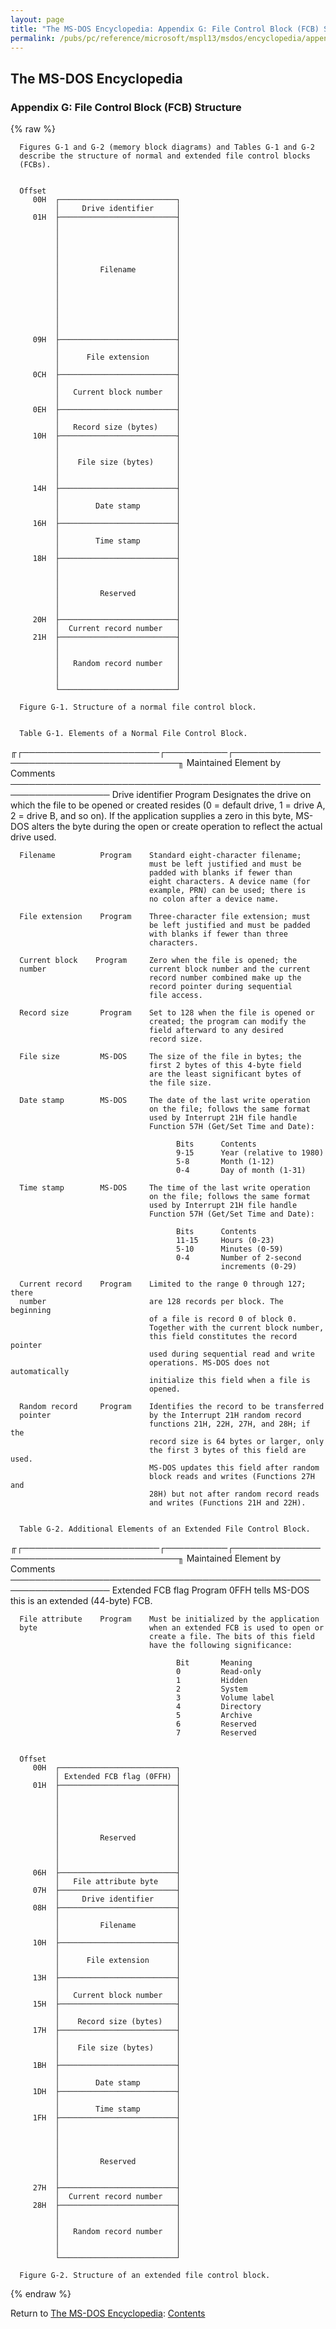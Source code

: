 ```yaml
---
layout: page
title: "The MS-DOS Encyclopedia: Appendix G: File Control Block (FCB) Structure"
permalink: /pubs/pc/reference/microsoft/mspl13/msdos/encyclopedia/appendix-g/
---
```


The MS-DOS Encyclopedia
-----------------------

### Appendix G: File Control Block (FCB) Structure

{% raw %}

      Figures G-1 and G-2 (memory block diagrams) and Tables G-1 and G-2
      describe the structure of normal and extended file control blocks
      (FCBs).


      Offset
         00H  ┌──────────────────────────┐
              │     Drive identifier     │
         01H  ├──────────────────────────┤
              │                          │
              │                          │
              │                          │
              │                          │
              │                          │
              │         Filename         │
              │                          │
              │                          │
              │                          │
              │                          │
              │                          │
              │                          │
              │                          │
         09H  ├──────────────────────────┤
              │                          │
              │      File extension      │
              │                          │
         0CH  ├──────────────────────────┤
              │                          │
              │   Current block number   │
              │                          │
         0EH  ├──────────────────────────┤
              │                          │
              │   Record size (bytes)    │
         10H  ├──────────────────────────┤
              │                          │
              │                          │
              │    File size (bytes)     │
              │                          │
              │                          │
         14H  ├──────────────────────────┤
              │                          │
              │        Date stamp        │
              │                          │
         16H  ├──────────────────────────┤
              │                          │
              │        Time stamp        │
              │                          │
         18H  ├──────────────────────────┤
              │                          │
              │                          │
              │                          │
              │         Reserved         │
              │                          │
              │                          │
         20H  ├──────────────────────────┤
              │  Current record number   │
         21H  ├──────────────────────────┤
              │                          │
              │                          │
              │   Random record number   │
              │                          │
              │                          │
              └──────────────────────────┘

      Figure G-1. Structure of a normal file control block.


      Table G-1. Elements of a Normal File Control Block.

╓┌──────────────────────┌──────────┌─────────────────────────────────────────╖
                        Maintained
      Element           by         Comments
      ──────────────────────────────────────────────────────────────────
      Drive identifier  Program    Designates the drive on which the
                                   file to be opened or created resides
                                   (0 = default drive, 1 = drive A, 2 =
                                   drive B, and so on). If the
                                   application supplies a zero in this
                                   byte, MS-DOS alters the byte during
                                   the open or create operation to
                                   reflect the actual drive used.

      Filename          Program    Standard eight-character filename;
                                   must be left justified and must be
                                   padded with blanks if fewer than
                                   eight characters. A device name (for
                                   example, PRN) can be used; there is
                                   no colon after a device name.

      File extension    Program    Three-character file extension; must
                                   be left justified and must be padded
                                   with blanks if fewer than three
                                   characters.

      Current block    Program     Zero when the file is opened; the
      number                       current block number and the current
                                   record number combined make up the
                                   record pointer during sequential
                                   file access.

      Record size       Program    Set to 128 when the file is opened or
                                   created; the program can modify the
                                   field afterward to any desired
                                   record size.

      File size         MS-DOS     The size of the file in bytes; the
                                   first 2 bytes of this 4-byte field
                                   are the least significant bytes of
                                   the file size.

      Date stamp        MS-DOS     The date of the last write operation
                                   on the file; follows the same format
                                   used by Interrupt 21H file handle
                                   Function 57H (Get/Set Time and Date):

                                         Bits      Contents
                                         9-15      Year (relative to 1980)
                                         5-8       Month (1-12)
                                         0-4       Day of month (1-31)

      Time stamp        MS-DOS     The time of the last write operation
                                   on the file; follows the same format
                                   used by Interrupt 21H file handle
                                   Function 57H (Get/Set Time and Date):

                                         Bits      Contents
                                         11-15     Hours (0-23)
                                         5-10      Minutes (0-59)
                                         0-4       Number of 2-second
                                                   increments (0-29)

      Current record    Program    Limited to the range 0 through 127; there
      number                       are 128 records per block. The beginning
                                   of a file is record 0 of block 0.
                                   Together with the current block number,
                                   this field constitutes the record pointer
                                   used during sequential read and write
                                   operations. MS-DOS does not automatically
                                   initialize this field when a file is
                                   opened.

      Random record     Program    Identifies the record to be transferred
      pointer                      by the Interrupt 21H random record
                                   functions 21H, 22H, 27H, and 28H; if the
                                   record size is 64 bytes or larger, only
                                   the first 3 bytes of this field are used.
                                   MS-DOS updates this field after random
                                   block reads and writes (Functions 27H and
                                   28H) but not after random record reads
                                   and writes (Functions 21H and 22H).


      Table G-2. Additional Elements of an Extended File Control Block.

╓┌──────────────────────┌──────────┌─────────────────────────────────────────╖
                        Maintained
      Element           by         Comments
      ──────────────────────────────────────────────────────────────────
      Extended FCB flag Program    0FFH tells MS-DOS this is an extended
                                   (44-byte) FCB.

      File attribute    Program    Must be initialized by the application
      byte                         when an extended FCB is used to open or
                                   create a file. The bits of this field
                                   have the following significance:

                                         Bit       Meaning
                                         0         Read-only
                                         1         Hidden
                                         2         System
                                         3         Volume label
                                         4         Directory
                                         5         Archive
                                         6         Reserved
                                         7         Reserved


      Offset
         00H  ┌──────────────────────────┐
              │ Extended FCB flag (0FFH) │
         01H  ├──────────────────────────┤
              │                          │
              │                          │
              │                          │
              │                          │
              │                          │
              │         Reserved         │
              │                          │
              │                          │
              │                          │
         06H  ├──────────────────────────┤
              │   File attribute byte    │
         07H  ├──────────────────────────┤
              │     Drive identifier     │
         08H  ├──────────────────────────┤
              │                          │
              │         Filename         │
              │                          │
         10H  ├──────────────────────────┤
              │                          │
              │      File extension      │
              │                          │
         13H  ├──────────────────────────┤
              │                          │
              │   Current block number   │
         15H  ├──────────────────────────┤
              │                          │
              │    Record size (bytes)   │
         17H  ├──────────────────────────┤
              │                          │
              │    File size (bytes)     │
              │                          │
         1BH  ├──────────────────────────┤
              │                          │
              │        Date stamp        │
         1DH  ├──────────────────────────┤
              │                          │
              │        Time stamp        │
         1FH  ├──────────────────────────┤
              │                          │
              │                          │
              │                          │
              │                          │
              │         Reserved         │
              │                          │
              │                          │
         27H  ├──────────────────────────┤
              │  Current record number   │
         28H  ├──────────────────────────┤
              │                          │
              │                          │
              │   Random record number   │
              │                          │
              │                          │
              └──────────────────────────┘

      Figure G-2. Structure of an extended file control block.

{% endraw %}

Return to [The MS-DOS Encyclopedia](../): [Contents](../#contents)
